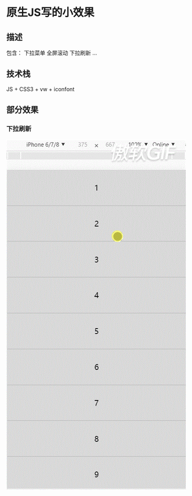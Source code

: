 
# 原生JS写的小效果


## 描述

包含：
下拉菜单
全屏滚动
下拉刷新
...


## 技术栈 

JS + CSS3 + vw + iconfont


## 部分效果

### 下拉刷新

<img src="https://github.com/rqhansen/images/blob/master/js-demo/pull-down-refresh.gif"/>



